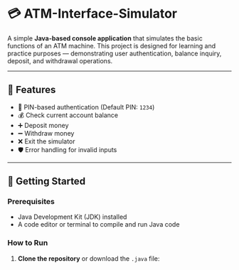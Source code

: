 # 💳 ATM-Interface-Simulator

A simple **Java-based console application** that simulates the basic functions of an ATM machine. This project is designed for learning and practice purposes — demonstrating user authentication, balance inquiry, deposit, and withdrawal operations.

---

## 📌 Features

- 🔐 PIN-based authentication (Default PIN: `1234`)
- 💰 Check current account balance
- ➕ Deposit money
- ➖ Withdraw money
- ❌ Exit the simulator
- 🛡️ Error handling for invalid inputs

---

## 🚀 Getting Started

### Prerequisites
- Java Development Kit (JDK) installed
- A code editor or terminal to compile and run Java code

### How to Run

1. **Clone the repository** or download the `.java` file:
   ```bash
